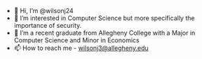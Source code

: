 - 👋 Hi, I’m @wilsonj24
- 👀 I’m interested in Computer Science but more specifically the importance of security.
- 🌱 I’m a recent graduate from Allegheny College with a Major in Computer Science and Minor in Economics
- 📫 How to reach me - wilsonj3@allegheny.edu

<!---
wilsonj24/wilsonj24 is a ✨ special ✨ repository because its `README.md` (this file) appears on your GitHub profile.
You can click the Preview link to take a look at your changes.
--->
